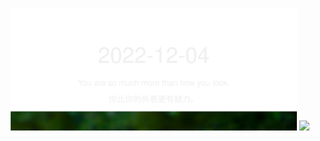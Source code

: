 <!-- [START DAILY SAYING] -->
<!-- Please keep comment here to allow auto-update -->
<p align="center">
  <img src="assets/daily-saying/2022-12-04.svg" height="196"/>
  <img src="https://dots365.herokuapp.com?d=2022-12-04" height="196"/>
</p>
<!-- [END DAILY SAYING] -->

<!-- <p align="center">
<img alt="profile views" src="https://komarev.com/ghpvc/?username=bubkoo&color=brightgreen&style=flat-square&label=PROFILE+VIEWS" />
</p> -->
